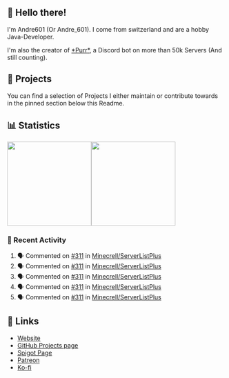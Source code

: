 <!-- Links -->
[purr]: https://purrbot.site
[website]: https://andre601.ch
[github]: https://andre601.ch/projects
[spigot]: https://www.spigotmc.org/resources/authors/56829/
[patreon]: https://patreon.com/andre_601
[ko-fi]: https://ko-fi.com/andre_601

## 👋 Hello there!
I'm Andre601 (Or Andre_601). I come from switzerland and are a hobby Java-Developer.

I'm also the creator of [\*Purr\*][purr], a Discord bot on more than 50k Servers (And still counting).

## 📁 Projects
You can find a selection of Projects I either maintain or contribute towards in the pinned section below this Readme.

## 📊 Statistics
<img height="195px" src="https://github-readme-stats.vercel.app/api?username=Andre601&show_icons=true&hide_rank=true&title_color=3498db&bg_color=ffffff00&text_color=718096"><img height="195px" src="https://github-readme-stats.vercel.app/api/top-langs?username=Andre601&layout=compact&title_color=3498db&bg_color=ffffff00&text_color=718096">

### 📜 Recent Activity
<!--START_SECTION:activity-->
1. 🗣 Commented on [#311](https://github.com/Minecrell/ServerListPlus/issues/311) in [Minecrell/ServerListPlus](https://github.com/Minecrell/ServerListPlus)
2. 🗣 Commented on [#311](https://github.com/Minecrell/ServerListPlus/issues/311) in [Minecrell/ServerListPlus](https://github.com/Minecrell/ServerListPlus)
3. 🗣 Commented on [#311](https://github.com/Minecrell/ServerListPlus/issues/311) in [Minecrell/ServerListPlus](https://github.com/Minecrell/ServerListPlus)
4. 🗣 Commented on [#311](https://github.com/Minecrell/ServerListPlus/issues/311) in [Minecrell/ServerListPlus](https://github.com/Minecrell/ServerListPlus)
5. 🗣 Commented on [#311](https://github.com/Minecrell/ServerListPlus/issues/311) in [Minecrell/ServerListPlus](https://github.com/Minecrell/ServerListPlus)
<!--END_SECTION:activity-->

## 🔗 Links
- [Website]
- [GitHub Projects page][github]
- [Spigot Page][spigot]
- [Patreon]
- [Ko-fi]

